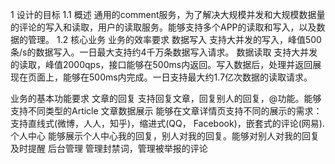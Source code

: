 ﻿1 设计的目标
1.1 概述
通用的comment服务，为了解决大规模并发和大规模数据量的评论的写入和读取，用户的读取服务。能够支持多个APP的读取和写入，以及数据的管理。
1.2 核心业务
业务的效率要求
数据写入	支持大并发的写入，峰值500条/s的数据写入。一日最大支持约4千万条数据写入请求。
数据读取	支持大并发的读取，峰值2000qps，接口能够在500ms内返回。写入数据后，处理并返回展现在页面上，能够在500ms内完成。一日支持最大约1.7亿次数据的读取请求。

业务的基本功能要求
文章的回复	支持回复文章，回复别人的回复，@功能。能够支持不同类型的Article
文章数据展示	能够在文章详情页支持不同的展示的需求：支持直线式(微博，人人，知乎)，缩进式(QQ， Facebook)，嵌套式的评论(网易).
个人中心	能够展示个人中心我的回复，别人对我的回复。能够对别人对我的回复及时提醒
后台管理	管理封禁词，管理被举报的评论
